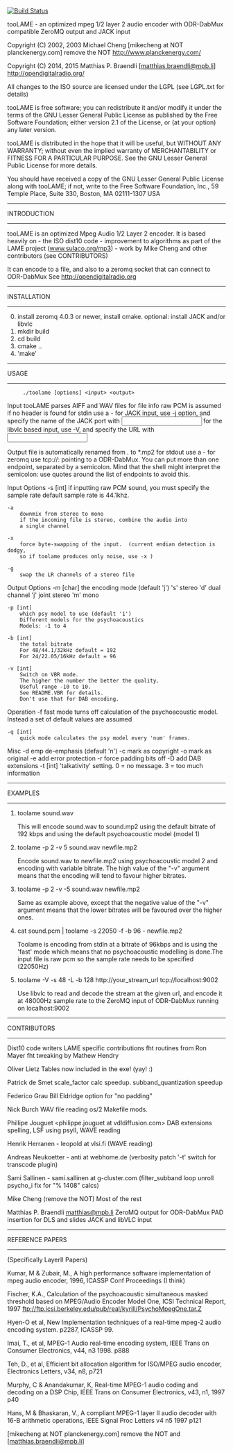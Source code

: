 [![Build Status](https://travis-ci.org/Opendigitalradio/toolame-dab.svg?branch=master)](https://travis-ci.org/Opendigitalradio/toolame-dab)

tooLAME - an optimized mpeg 1/2 layer 2 audio encoder with
ODR-DabMux compatible ZeroMQ output and JACK input

Copyright (C) 2002, 2003 Michael Cheng [mikecheng at NOT planckenergy.com] remove the NOT
http://www.planckenergy.com/

Copyright (C) 2014, 2015 Matthias P. Braendli [matthias.braendli@mpb.li]
http://opendigitalradio.org/

All changes to the ISO source are licensed under the LGPL
(see LGPL.txt for details)

tooLAME is free software; you can redistribute it and/or
modify it under the terms of the GNU Lesser General Public
License as published by the Free Software Foundation; either
version 2.1 of the License, or (at your option) any later version.

tooLAME is distributed in the hope that it will be useful,
but WITHOUT ANY WARRANTY; without even the implied warranty of
MERCHANTABILITY or FITNESS FOR A PARTICULAR PURPOSE.  See the GNU
Lesser General Public License for more details.

You should have received a copy of the GNU Lesser General Public
License along with tooLAME; if not, write to the Free Software
Foundation, Inc., 59 Temple Place, Suite 330, Boston, MA  02111-1307  USA


*********************
INTRODUCTION
*********************

tooLAME is an optimized Mpeg Audio 1/2 Layer 2 encoder.  It is based heavily on
    - the ISO dist10 code
    - improvement to algorithms as part of the LAME project (www.sulaco.org/mp3)
    - work by Mike Cheng and other contributors (see CONTRIBUTORS)

It can encode to a file, and also to a zeromq socket that can connect to ODR-DabMux
See http://opendigitalradio.org

*********************
INSTALLATION
*********************

0. install zeromq 4.0.3 or newer, install cmake.
   optional: install JACK and/or libvlc
1. mkdir build
2. cd build
3. cmake ..
4. 'make'

*********************
USAGE
*********************

         ./toolame [options] <input> <output>

Input
    tooLAME parses AIFF and WAV files for file info
    raw PCM is assumed if no header is found
    for stdin use a -
    for JACK input, use -j option, and specify the name
    of the JACK port with <input>
    for the libvlc based input, use -V, and specify the URL
    with <input>

Output
    file is automatically renamed from *.* to *.mp2
    for stdout use a -
    for zeromq use tcp://<hostname>:<port> pointing to
        a ODR-DabMux. You can put more than one endpoint,
        separated by a semicolon. Mind that the shell might
        interpret the semicolon: use quotes around the list
        of endpoints to avoid this.

Input Options
    -s [int]
        if inputting raw PCM sound, you must specify the sample rate
        default sample rate is 44.1khz.

    -a
        downmix from stereo to mono
        if the incoming file is stereo, combine the audio into
        a single channel

    -x
        force byte-swapping of the input.  (current endian detection is dodgy,
        so if toolame produces only noise, use -x )

    -g
        swap the LR channels of a stereo file

Output Options
    -m [char]
        the encoding mode (default 'j')
        's' stereo
        'd' dual channel
        'j' joint stereo
        'm' mono

    -p [int]
        which psy model to use (default '1')
        Different models for the psychoacoustics
        Models: -1 to 4

    -b [int]
        the total bitrate
        For 48/44.1/32kHz default = 192
        For 24/22.05/16kHz default = 96

    -v [int]
        Switch on VBR mode.
        The higher the number the better the quality.
        Useful range -10 to 10.
        See README.VBR for details.
        Don't use that for DAB encoding.


Operation
    -f
        fast mode turns off calculation of the psychoacoustic model.
        Instead a set of default values are assumed

    -q [int]
        quick mode calculates the psy model every 'num' frames.

Misc
    -d emp
        de-emphasis (default 'n')
    -c
        mark as copyright
    -o
        mark as original
    -e
        add error protection
    -r
        force padding bits off
    -D
        add DAB extensions
    -t [int]
        'talkativity' setting. 0 = no message. 3 = too much information

*********************
EXAMPLES
*********************

1.
    toolame sound.wav

    This will encode sound.wav to sound.mp2 using the default bitrate of 192 kbps
    and using the default psychoacoustic model (model 1)

2.
    toolame -p 2 -v 5 sound.wav newfile.mp2

    Encode sound.wav to newfile.mp2 using psychoacoustic model 2 and encoding
    with variable bitrate. The high value of the "-v" argument means that
    the encoding will tend to favour higher bitrates.

3.
    toolame -p 2 -v -5 sound.wav newfile.mp2

    Same as example above, except that the negative value of the "-v" argument
    means that the lower bitrates will be favoured over the higher ones.

4.
    cat sound.pcm | toolame -s 22050 -f -b 96 - newfile.mp2

    Toolame is encoding from stdin at a bitrate of 96kbps and is using the
    'fast' mode which means that no psychoacoustic modelling is done.The
        input file is raw pcm so the sample rate needs to be specified (22050Hz)

5.
    toolame -V -s 48 -L -b 128 http://your_stream_url tcp://localhost:9002

    Use libvlc to read and decode the stream at the given url, and encode it at
    48000Hz sample rate to the ZeroMQ input of ODR-DabMux running on localhost:9002


*********************
CONTRIBUTORS
*********************

Dist10 code writers
LAME specific contributions
    fht routines from Ron Mayer <mayer at acuson.com>
    fht tweaking by Mathew Hendry <math at vissci.com>
    window_subband & filter_subband from LAME circa v3.30
        (multiple LAME authors)
        (before Takehiro's window/filter/mdct combination)

Oliver Lietz <lietz at nanocosmos.de>
    Tables now included in the exe!  (yay! :)

Patrick de Smet <pds at telin.rug.ac.be>
    scale_factor calc speedup.
    subband_quantization speedup

Federico Grau <grauf at rfa.org>
Bill Eldridge <bill at hk.rfa.org>
    option for "no padding"

Nick Burch  <gagravarr at SoftHome.net>
    WAV file reading
    os/2 Makefile mods.

Phillipe Jouguet <philippe.jouguet at vdldiffusion.com>
    DAB extensions
    spelling, LSF using psyII, WAVE reading

Henrik Herranen - leopold at vlsi.fi
    (WAVE reading)

Andreas Neukoetter - anti at webhome.de
    (verbosity patch '-t' switch for transcode plugin)

Sami Sallinen - sami.sallinen at g-cluster.com
    (filter_subband loop unroll
     psycho_i fix for "% 1408" calcs)

Mike Cheng <mikecheng at NOT planckenergy.com> (remove the NOT)
    Most of the rest

Matthias P. Braendli <matthias@mpb.li>
    ZeroMQ output for ODR-DabMux
    PAD insertion for DLS and slides
    JACK and libVLC input

*********************
REFERENCE PAPERS
*********************
(Specifically LayerII Papers)

Kumar, M & Zubair, M., A high performance software implementation of mpeg audio 
encoder, 1996, ICASSP Conf Proceedings (I think)

Fischer, K.A., Calculation of the psychoacoustic simultaneous masked threshold 
based on MPEG/Audio Encoder Model One, ICSI Technical Report, 1997
ftp://ftp.icsi.berkeley.edu/pub/real/kyrill/PsychoMpegOne.tar.Z 

Hyen-O et al, New Implementation techniques of a real-time mpeg-2 audio encoding 
system. p2287, ICASSP 99.

Imai, T., et al, MPEG-1 Audio real-time encoding system, IEEE Trans on Consumer
Electronics, v44, n3 1998. p888

Teh, D., et al, Efficient bit allocation algorithm for ISO/MPEG audio encoder,
Electronics Letters, v34, n8, p721

Murphy, C & Anandakumar, K, Real-time MPEG-1 audio coding and decoding on a DSP
Chip, IEEE Trans on Consumer Electronics, v43, n1, 1997 p40

Hans, M & Bhaskaran, V., A compliant MPEG-1 layer II audio decoder with 16-B 
arithmetic operations, IEEE Signal Proc Letters v4 n5 1997 p121

[mikecheng at NOT planckenergy.com] remove the NOT
and
[matthias.braendli@mpb.li]
